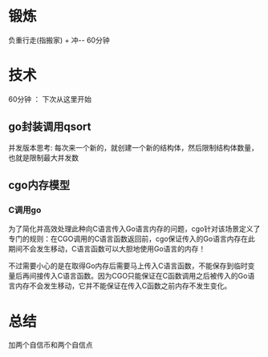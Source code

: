# 锻炼
负重行走(指搬家) + 冲-- 60分钟

# 技术
60分钟 ： 下次从这里开始

## go封装调用qsort
并发版本思考: 每次来一个新的，就创建一个新的结构体，然后限制结构体数量，也就是限制最大并发数

## cgo内存模型
### C调用go
为了简化并高效处理此种向C语言传入Go语言内存的问题，cgo针对该场景定义了专门的规则：在CGO调用的C语言函数返回前，cgo保证传入的Go语言内存在此期间不会发生移动，C语言函数可以大胆地使用Go语言的内存！

不过需要小心的是在取得Go内存后需要马上传入C语言函数，不能保存到临时变量后再间接传入C语言函数。因为CGO只能保证在C函数调用之后被传入的Go语言内存不会发生移动，它并不能保证在传入C函数之前内存不发生变化。

# 总结
加两个自信币和两个自信点